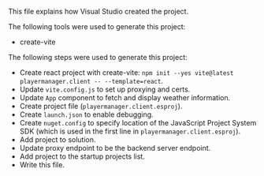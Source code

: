 This file explains how Visual Studio created the project.

The following tools were used to generate this project:
- create-vite

The following steps were used to generate this project:
- Create react project with create-vite: `npm init --yes vite@latest playermanager.client -- --template=react`.
- Update `vite.config.js` to set up proxying and certs.
- Update `App` component to fetch and display weather information.
- Create project file (`playermanager.client.esproj`).
- Create `launch.json` to enable debugging.
- Create `nuget.config` to specify location of the JavaScript Project System SDK (which is used in the first line in `playermanager.client.esproj`).
- Add project to solution.
- Update proxy endpoint to be the backend server endpoint.
- Add project to the startup projects list.
- Write this file.
